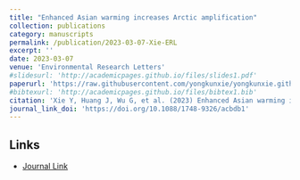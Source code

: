 ```yaml
---
title: "Enhanced Asian warming increases Arctic amplification"
collection: publications
category: manuscripts
permalink: /publication/2023-03-07-Xie-ERL
excerpt: ''
date: 2023-03-07
venue: 'Environmental Research Letters'
#slidesurl: 'http://academicpages.github.io/files/slides1.pdf'
paperurl: 'https://raw.githubusercontent.com/yongkunxie/yongkunxie.github.io/main/files/2023-03-07-Xie-ERL.pdf'
#bibtexurl: 'http://academicpages.github.io/files/bibtex1.bib'
citation: 'Xie Y, Huang J, Wu G, et al. (2023) Enhanced Asian warming increases Arctic amplification. Environmental Research Letters, 18, 034041.'
journal_link_doi: 'https://doi.org/10.1088/1748-9326/acbdb1'
---
```

<!-- 在页面内容中添加链接显示 -->
<h2>Links</h2>
<ul>
    <li><a href="{{ page.journal_link_doi }}">Journal Link</a></li>
</ul>
